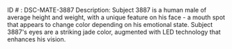 ID # : DSC-MATE-3887
Description: Subject 3887 is a human male of average height and weight, with a unique feature on his face - a mouth spot that appears to change color depending on his emotional state. Subject 3887's eyes are a striking jade color, augmented with LED technology that enhances his vision.